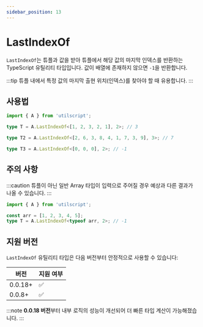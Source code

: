 ```yaml
---
sidebar_position: 13
---
```


# LastIndexOf

`LastIndexOf`는 튜플과 값을 받아 튜플에서 해당 값의 마지막 인덱스를 반환하는 TypeScript 유틸리티 타입입니다. 값이 배열에 존재하지 않으면 `-1`을 반환합니다.

:::tip
튜플 내에서 특정 값의 마지막 출현 위치(인덱스)를 찾아야 할 때 유용합니다.
:::

## 사용법

```ts
import { A } from 'utilscript';

type T = A.LastIndexOf<[1, 2, 3, 2, 1], 2>; // 3

type T2 = A.LastIndexOf<[2, 6, 3, 8, 4, 1, 7, 3, 9], 3>; // 7

type T3 = A.LastIndexOf<[0, 0, 0], 2>; // -1
```

## 주의 사항

:::caution
튜플이 아닌 일반 Array 타입이 입력으로 주어질 경우 예상과 다른 결과가 나올 수 있습니다.
:::

```ts
import { A } from 'utilscript';

const arr = [1, 2, 3, 4, 5];
type T = A.LastIndexOf<typeof arr, 2>; // -1
```

## 지원 버전

`LastIndexOf` 유틸리티 타입은 다음 버전부터 안정적으로 사용할 수 있습니다:

| 버전    | 지원 여부 |
| ------- | --------- |
| 0.0.18+ | ✅        |
| 0.0.8+  | ✅        |

:::note
**0.0.18 버전**부터 내부 로직의 성능이 개선되어 더 빠른 타입 계산이 가능해졌습니다.
:::

